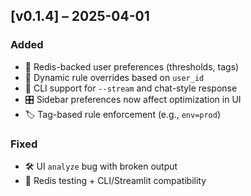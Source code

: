 ## [v0.1.4] – 2025-04-01

### Added
- 🎯 Redis-backed user preferences (thresholds, tags)
- 🧠 Dynamic rule overrides based on `user_id`
- 💬 CLI support for `--stream` and chat-style response
- 🎛️ Sidebar preferences now affect optimization in UI
- 🏷️ Tag-based rule enforcement (e.g., `env=prod`)

### Fixed
- 🛠️ UI `analyze` bug with broken output
- 🧪 Redis testing + CLI/Streamlit compatibility
